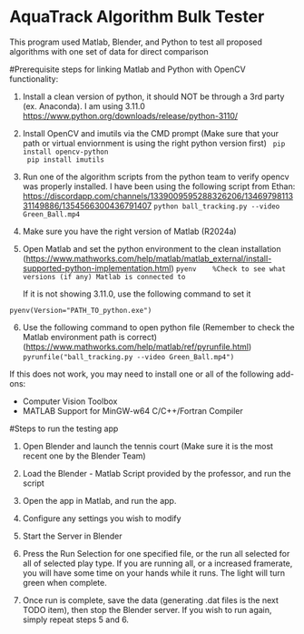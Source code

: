 # AquaTrack Algorithm Bulk Tester

This program used Matlab, Blender, and Python to test all proposed algorithms with one set of data for direct comparison

#Prerequisite steps for linking Matlab and Python with OpenCV functionality:

1) Install a clean version of python, it should NOT be through a 3rd party (ex. Anaconda). I am using 3.11.0 https://www.python.org/downloads/release/python-3110/

2) Install OpenCV and imutils via the CMD prompt (Make sure that your path or virtual enviornment is using the right python version first)
 ` pip install opencv-python`  
 ` pip install imutils`

3) Run one of the algorithm scripts from the python team to verify opencv was properly installed. I have been using the following script from Ethan: https://discordapp.com/channels/1339009595288326206/1346979811331149886/1354566300436791407
`python ball_tracking.py --video Green_Ball.mp4 `

4) Make sure you have the right version of Matlab (R2024a)

5) Open Matlab and set the python environment to the clean installation (https://www.mathworks.com/help/matlab/matlab_external/install-supported-python-implementation.html)
`pyenv    %Check to see what versions (if any) Matlab is connected to` 

   If it is not showing 3.11.0, use the following command to set it

`pyenv(Version="PATH_TO_python.exe")`

6) Use the following command to open python file (Remember to check the Matlab environment path is correct) (https://www.mathworks.com/help/matlab/ref/pyrunfile.html)
`pyrunfile("ball_tracking.py --video Green_Ball.mp4")`

If this does not work, you may need to install one or all of the following add-ons:
 - Computer Vision Toolbox 
 - MATLAB Support for MinGW-w64 C/C++/Fortran Compiler
 
#Steps to run the testing app

1) Open Blender and launch the tennis court (Make sure it is the most recent one by the Blender Team)

2) Load the Blender - Matlab Script provided by the professor, and run the script

3) Open the app in Matlab, and run the app.

4) Configure any settings you wish to modify

5) Start the Server in Blender

6) Press the Run Selection for one specified file, or the run all selected for all of selected play type. If you are running all, or a
   increased framerate, you will have some time on your hands while it runs. The light will turn green when complete.
   
7) Once run is complete, save the data (generating .dat files is the next TODO item), then stop the Blender server. If you wish to run again,
   simply repeat steps 5 and 6.